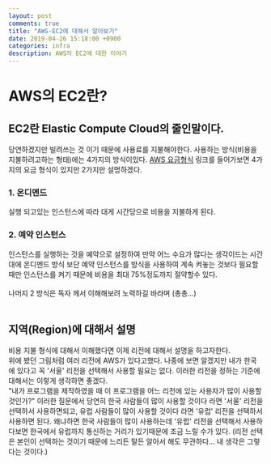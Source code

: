 ```yaml
---
layout: post
comments: true
title: "AWS-EC2에 대해서 알아보기"
date: 2019-04-26 15:18:00 +0900
categories: infra
description: AWS의 EC2에 대한 이야기
---
```


# AWS의 EC2란?
## EC2란 Elastic Compute Cloud의 줄인말이다.


당연하겠지만 빌려쓰는 것 이기 때문에 사용료를 지불해야한다. 사용하는 방식(비용을 지불하려고하는 형태)에는 4가지의 방식이있다.
[AWS 요금형식](https://aws.amazon.com/ko/ec2/pricing/) 링크를 들어가보면 4가지의 요금 형식이 있지만 2가지만 설명하겠다.
### 1. 온디멘드
실행 되고있는 인스턴스에 따라 대게 시간당으로 비용을 지불하게 된다.
### 2. 예약 인스턴스
인스턴스를 실행하는 것을 예약으로 설정하여 만약 어느 수요가 많다는 생각이드는 시간대에 온디멘드 방식 보단 예약 인스턴스를 방식을 사용하여 계속 켜놓는 것보다 필요할 때만 인스턴스를 켜기 때문에 비용을 최대 75%정도까지 절약할수 있다. <br><br>나머지 2 방식은 독자 께서 이해해보려 노력하길 바라며 (총총...)<br><br>

## 지역(Region)에 대해서 설명
비용 지불 형식에 대해서 이해했다면 이제 리전에 대해서 설명을 하고자한다.<br>위에 봤던 그림처럼 여러 리전에 AWS가 있다고했다. 나중에 보면 알겠지만 내가 한국에 있다고 꼭 '서울' 리전을 선택해서 사용할 필요는 없다. 이러한 리전을 정하는 기준에 대해서는 이렇게 생각하면 좋겠다.<br>"내가 프로그램을 제작하였을 때 이 프로그램을 어느 리전에 있는 사용자가 많이 사용할 것인가?" 이러한 질문에서 당연히 한국 사람들이 많이 사용할 것이다 라면 '서울' 리전을 선택하서 사용하면되고, 유럽 사람들이 많이 사용할 것이다 라면 '유럽' 리전을 선택하서 사용하면 된다. 왜냐하면 한국 사람들이 많이 사용하는데 '유럽' 리전을 선택해서 사용하다보면 한국에서 유럽까지 통신하는 거리가 있기때문에 조금 느릴 수가 있다. (리전 선택은 본인이 선택하는 것이기 때문에 느리든 말든 알아서 해도 무관하다... 내 생각은 그렇다는 것이다.)<br><br>